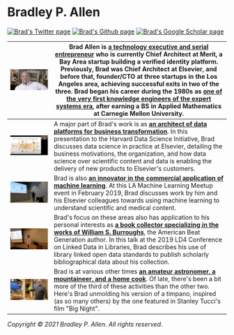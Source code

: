 # Bradley P. Allen
[![Brad's Twitter page](https://img.shields.io/twitter/follow/bradleypallen?style=social)](https://twitter.com/bradleypallen/)
[![Brad's Github page](https://img.shields.io/github/stars/bradleypallen?style=social)](https://github.com/bradleypallen/)
[![Brad's Google Scholar page](https://img.shields.io/badge/citations-1100-lightgrey?style=social&logo=googlescholar)](https://scholar.google.com/citations?hl=en&user=cdQ_HrAAAAAJ)

| [![A YouTube video of Brad's CHM oral history](resources/images/chm_oral_history.png)](https://www.youtube.com/watch?v=2yKJ1CA9FYU) | Brad Allen is [**a technology executive and serial entrepreneur**](https://www.linkedin.com/in/bpallen) who is currently Chief Architect at Merit, a Bay Area startup building a verified identity platform. Previously, Brad was Chief Architect at Elsevier, and before that, founder/CTO at three startups in the Los Angeles area, achieving successful exits in two of the three. Brad began his career during the 1980s as [**one of the very first knowledge engineers of the expert systems era**](https://archive.computerhistory.org/resources/access/text/2020/04/102740341-05-01-acc.pdf), after earning a BS in Applied Mathematics at Carnegie Mellon University.  |
| - | - |
| [![A YouTube video of Brad's HDSI talk](resources/images/hdsi-industry-seminar-2020-09-15.png)](https://www.youtube.com/watch?v=cK3yKFhDyxs) | A major part of Brad's work is as [**an architect of data platforms for business transformation**](https://www.youtube.com/watch?v=cK3yKFhDyxs). In this presentation to the Harvard Data Science Initiative, Brad discusses data science in practice at Elsevier, detailing the business motivations, the organization, and how data science over scientific content and data is enabling the delivery of new products to Elsevier's customers. |
| [![A YouTube video of Brad's LA ML Meetup talk](resources/images/la_ml_meetup_2019_02_19.png)](https://www.youtube.com/watch?v=rZYpHD5wktg) | Brad is also [**an innovator in the commercial application of machine learning**](https://www.youtube.com/watch?v=rZYpHD5wktg). At this LA Machine Learning Meetup event in February 2019, Brad discusses work by him and his Elsevier colleagues towards using machine learning to understand scientific and medical content. |
| [![The slides from Brad's LD4 talk](resources/images/ld4_2019_05_11.png)](https://docs.google.com/presentation/d/1-0JL3LL7-GbUQkbSHi8k6pQNlfv-3D5YAdwcZh-9auQ/edit?usp=sharing) | Brad's focus on these areas also has application to his personal interests as [**a book collector specializing in the works of William S. Burroughs**](https://wsburroughs.link/), the American Beat Generation author. In this talk at the 2019 LD4 Conference on Linked Data in Libraries, Brad describes his use of library linked open data standards to publish scholarly bibliographical data about his collection. |
| [![Brad unmolding a timpano](resources/images/nye_dinner_2020_12_31.png)](https://twitter.com/bradleypallen/status/1344834635864231936) | Brad is at various other times [**an amateur astronomer, a mountaineer, and a home cook**](https://twitter.com/bradleypallen/status/1344834635864231936). Of late, there's been a bit more of the third of these activities than the other two. Here's Brad unmolding his version of a timpano, inspired (as so many others) by the one featured in Stanley Tucci's film "Big Night". |

*Copyright &copy; 2021 Bradley P. Allen. All rights reserved.*
